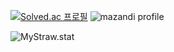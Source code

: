 [![Solved.ac 프로필](http://mazassumnida.wtf/api/v2/generate_badge?boj=kikongdosa)](https://solved.ac/kikongdosa)
![mazandi profile](http://mazandi.herokuapp.com/api?handle=kikongdosa&theme=dark)  


![MyStraw.stat](https://github-readme-stats.vercel.app/api?username=MyStraw&show_icons=true)  
